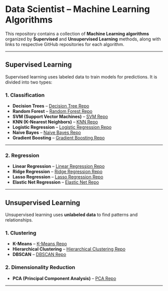 
# Data Scientist – Machine Learning Algorithms

This repository contains a collection of **Machine Learning algorithms** organized by **Supervised** and **Unsupervised Learning** methods, along with links to respective GitHub repositories for each algorithm.

---

## Supervised Learning

Supervised learning uses labeled data to train models for predictions. It is divided into two types:

### 1. Classification

- **Decision Trees** – [Decision Tree Repo](https://github.com/Srinithimahalakshmi/Geneder_prediction)  
- **Random Forest** – [Random Forest Repo](https://github.com/Srinithimahalakshmi/Netflix_predictor)  
- **SVM (Support Vector Machines)** – [SVM Repo](https://github.com/Srinithimahalakshmi/Humanactivity_recoginition)  
- **KNN (K-Nearest Neighbors)** – [KNN Repo](https://github.com/Srinithimahalakshmi/Fakebills_prediction)  
- **Logistic Regression** – [Logistic Regression Repo](https://github.com/Srinithimahalakshmi/Cyber-Attack-Prediction)  
- **Naive Bayes** – [Naive Bayes Repo](https://github.com/Srinithimahalakshmi/Emotion_predictor)  
- **Gradient Boosting** – [Gradient Boosting Repo](https://github.com/Srinithimahalakshmi/Customer_satisfaction)

---

### 2. Regression

- **Linear Regression** – [Linear Regression Repo](https://github.com/Srinithimahalakshmi/Ecommerce_prediction)  
- **Ridge Regression** – [Ridge Regression Repo](https://github.com/Srinithimahalakshmi/House_prediction)  
- **Lasso Regression** – [Lasso Regression Repo](https://github.com/Srinithimahalakshmi/airbnb_predictor)  
- **Elastic Net Regression** – [Elastic Net Repo](https://github.com/Srinithimahalakshmi/Personalituy_checker)

---

## Unsupervised Learning

Unsupervised learning uses **unlabeled data** to find patterns and relationships.

### 1. Clustering

- **K-Means** – [K-Means Repo](https://github.com/Srinithimahalakshmi/Hd_predictor)  
- **Hierarchical Clustering** – [Hierarchical Clustering Repo](https://github.com/Srinithimahalakshmi/Donor_prediction)  
- **DBSCAN** – [DBSCAN Repo](https://github.com/Srinithimahalakshmi/Life_expectancy)

### 2. Dimensionality Reduction

- **PCA (Principal Component Analysis)** – [PCA Repo](https://github.com/Srinithimahalakshmi/bike_rentals)

---


